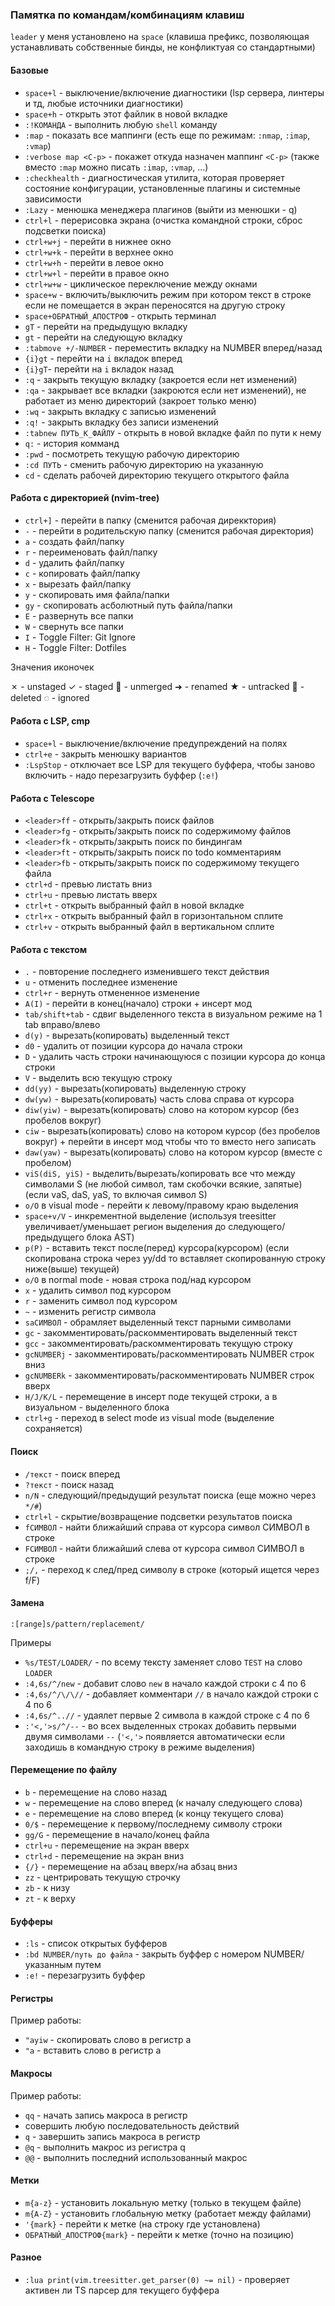 ### Памятка по командам/комбинациям клавиш 

`leader` у меня установлено на `space` (клавиша префикс, позволяющая устанавливать собственные бинды, не конфликтуая со стандартными)

#### Базовые

- `space+l` - выключение/включение диагностики (lsp сервера, линтеры и тд, любые источники диагностики)
- `space+h` - открыть этот файлик в новой вкладке
- `:!КОМАНДА` - выполнить любую `shell` команду
- `:map` - показать все маппинги (есть еще по режимам: `:nmap`, `:imap`, `:vmap`)
- `:verbose map <C-p>` - покажет откуда назначен маппинг `<C-p>` (также вместо `:map` можно писать `:imap`, `:vmap`, ...)
- `:checkhealth` - диагностическая утилита, которая проверяет состояние конфигурации, установленные плагины и системные зависимости
- `:Lazy` - менюшка менеджера плагинов (выйти из менюшки - q)
- `ctrl+l` - перерисовка экрана (очистка командной строки, сброс подсветки поиска)
- `ctrl+w+j` - перейти в нижнее окно
- `ctrl+w+k` - перейти в верхнее окно
- `ctrl+w+h` - перейти в левое окно
- `ctrl+w+l` - перейти в правое окно
- `ctrl+w+w` - циклическое переключение между окнами
- `space+w` - включить/выключить режим при котором текст в строке если не помещается в экран переносятся на другую строку
- `space+ОБРАТНЫЙ_АПОСТРОФ` - открыть терминал
- `gT` - перейти на предыдущую вкладку
- `gt` - перейти на следующую вкладку
- `:tabmove +/-NUMBER` - переместить вкладку на NUMBER вперед/назад
- `{i}gt` - перейти на `i` вкладок вперед
- `{i}gT`- перейти на `i` вкладок назад
- `:q` - закрыть текущую вкладку (закроется если нет изменений)
- `:qa` - закрывает все вкладки (закроются если нет изменений), не работает из меню директорий (закроет только меню)
- `:wq` - закрыть вкладку с записью изменений
- `:q!` - закрыть вкладку без записи изменений
- `:tabnew ПУТЬ_К_ФАЙЛУ` - открыть в новой вкладке файл по пути к нему
- `q:` - история комманд
- `:pwd` - посмотреть текущую рабочую директорию
- `:cd ПУТЬ` - сменить рабочую директорию на указанную
- `cd` - сделать рабочей директорию текущего открытого файла

#### Работа с директорией (nvim-tree)

- `ctrl+]` - перейти в папку (сменится рабочая дирекктория)
- `-` - перейти в родительскую папку (сменится рабочая директория)
- `a` - создать файл/папку 
- `r` - переименовать файл/папку
- `d` - удалить файл/папку
- `с` - копировать файл/папку
- `x` - вырезать файл/папку
- `y` - скопировать имя файла/папки
- `gy` - скопировать асболютный путь файла/папки
- `E` - развернуть все папки
- `W` - свернуть все папки
- `I` - Toggle Filter: Git Ignore
- `H` - Toggle Filter: Dotfiles

Значения иконочек

✗ - unstaged
✓ - staged
 - unmerged
➜ - renamed
★ - untracked
 - deleted
◌ - ignored

#### Работа с LSP, cmp

- `space+l` - выключение/включение предупреждений на полях
- `ctrl+e` - закрыть менюшку вариантов
- `:LspStop` - отключает все LSP для текущего буффера, чтобы заново включить - надо перезагрузить буффер (`:e!`)

#### Работа с Telescope

- `<leader>ff` - открыть/закрыть поиск файлов
- `<leader>fg` - открыть/закрыть поиск по содержимому файлов
- `<leader>fk` - открыть/закрыть поиск по биндингам
- `<leader>ft` - открыть/закрыть поиск по todo комментариям
- `<leader>fb` - открыть/закрыть поиск по содержимому текущего файла
- `ctrl+d` - превью листать вниз
- `ctrl+u` - превью листать вверх
- `ctrl+t` - открыть выбранный файл в новой вкладке
- `ctrl+x` - открыть выбранный файл в горизонтальном сплите
- `ctrl+v` - открыть выбранный файл в вертикальном сплите

#### Работа с текстом

- `.` - повторение последнего изменившего текст действия
- `u` - отменить последнее изменение
- `ctrl+r` - вернуть отмененное изменение
- `A(I)` - перейти в конец(начало) строки + инсерт мод
- `tab/shift+tab` - сдвиг выделенного текста в визуальном режиме на 1 tab вправо/влево
- `d(y)` - вырезать(копировать) выделенный текст 
- `d0` - удалить от позиции курсора до начала строки 
- `D` - удалить часть строки начинающуюся с позиции курсора до конца строки
- `V` - выделить всю текущую строку
- `dd(yy)` - вырезать(копировать) выделенную строку
- `dw(yw)` - вырезать(копировать) часть слова справа от курсора
- `diw(yiw)` - вырезать(копировать) слово на котором курсор (без пробелов вокруг)
- `ciw` - вырезать(копировать) слово на котором курсор (без пробелов вокруг) + перейти в инсерт мод чтобы что то вместо него записать
- `daw(yaw)` - вырезать(копировать) слово на котором курсор (вместе с пробелом)
- `viS(diS, yiS)` - выделить/вырезать/копировать все что между символами S (не любой символ, там скобочки всякие, запятые) (если vaS, daS, yaS, то включая символ S)
- `o/O` в visual mode - перейти к левому/правому краю выделения
- `space+v/V` - инкрементной выделение (используя treesitter увеличивает/уменьшает регион выделения до следующего/предыдущего блока AST)
- `p(P)` - вставить текст после(перед) курсора(курсором) (если скопирована строка через yy/dd то вставляет скопированную строку ниже(выше) текущей)
- `o/O` в normal mode - новая строка под/над курсором
- `x` - удалить символ под курсором
- `r` - заменить символ под курсором
- `~` - изменить регистр символа
- `saСИМВОЛ` - обрамляет выделенный текст парными символами
- `gc` - закомментировать/раскомментировать выделенный текст
- `gcc` - закомментировать/раскомментировать текущую строку
- `gcNUMBERj` - закомментировать/раскомментировать NUMBER строк вниз
- `gcNUMBERk` - закомментировать/раскомментировать NUMBER строк вверх
- `H/J/K/L` - перемещение в инсерт поде текущей строки, а в визуальном - выделенного блока
- `ctrl+g` - переход в select mode из visual mode (выделение сохраняется)

#### Поиск 

- `/текст` - поиск вперед
- `?текст` - поиск назад
- `n/N` - следующий/предыдущий результат поиска (еще можно через `*/#`)
- `ctrl+l` - скрытие/возвращение подсветки результатов поиска
- `fСИМВОЛ` - найти ближайший справа от курсора символ СИМВОЛ в строке 
- `FСИМВОЛ` - найти ближайший слева от курсора символ СИМВОЛ в строке 
- `;/,` - переход к след/пред символу в строке (который ищется через f/F) 

#### Замена

`:[range]s/pattern/replacement/`

Примеры


- `%s/TEST/LOADER/` - по всему тексту заменяет слово `TEST` на слово `LOADER`
- `:4,6s/^/new` - добавит слово `new` в начало каждой строки с 4 по 6
- `:4,6s/^/\/\//` - добавляет комментари `//` в начало каждой строки с 4 по 6 
- `:4,6s/^..//` - удаялет первые 2 символа в каждой строке с 4 по 6
- `:'<,'>s/^/--` - во всех выделенных строках добавить первыми двумя символами `--` (`'<,'>` появляется автоматически если заходишь в командную строку в режиме выделения)

#### Перемещение по файлу

- `b` - перемещение на слово назад
- `w` - перемещение на слово вперед (к началу следующего слова)
- `e` - перемещение на слово вперед (к концу текущего слова)
- `0/$` - перемещение к первому/последнему символу строки
- `gg/G` - перемещение в начало/конец файла
- `ctrl+u` - перемещение на экран вверх
- `ctrl+d` - перемещение на экран вниз
- `{/}` - перемещение на абзац вверх/на абзац вниз
- `zz` - центрировать текущую строчку
- `zb` - к низу
- `zt` - к верху

#### Буфферы

- `:ls` - список открытых буфферов
- `:bd NUMBER/путь до файла` - закрыть буффер с номером NUMBER/указанным путем
- `:e!` - перезагрузить буффер

#### Регистры

Пример работы:

- `"ayiw` - скопировать слово в регистр a
- `"a` - вставить слово в регистр a

#### Макросы 

Пример работы:

- `qq` - начать запись макроса в регистр
- совершить любую последовательность действий
- `q` - завершить запись макроса в регистр
- `@q` - выполнить макрос из регистра q
- `@@` - выполнить последний использованный макрос

#### Метки

- `m{a-z}` - установить локальную метку (только в текущем файле)
- `m{A-Z}` - установить глобальную метку (работает между файлами)
- `'{mark}` - перейти к метке (на строку где установлена)
- `ОБРАТНЫЙ_АПОСТРОФ{mark}` - перейти к метке (точно на позицию)

#### Разное

- `:lua print(vim.treesitter.get_parser(0) ~= nil)` - проверяет активен ли TS парсер для текущего буффера
